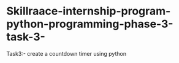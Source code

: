 # Skillraace-internship-program-python-programming-phase-3-task-3-
Task3:- create a countdown timer using python 
